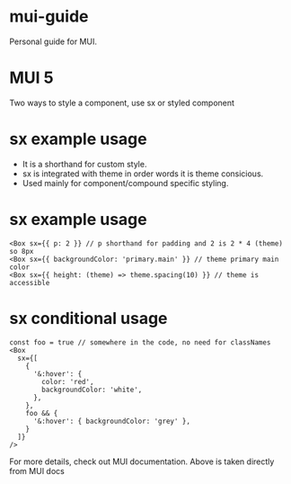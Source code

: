 # mui-guide
Personal guide for MUI. 

# MUI 5
Two ways to style a component, use sx or styled component

# sx example usage
- It is a shorthand for custom style. 
- sx is integrated with theme in order words it is theme consicious. 
- Used mainly for component/compound specific styling. 

# sx example usage

```
<Box sx={{ p: 2 }} // p shorthand for padding and 2 is 2 * 4 (theme) so 8px
<Box sx={{ backgroundColor: 'primary.main' }} // theme primary main color
<Box sx={{ height: (theme) => theme.spacing(10) }} // theme is accessible
```

# sx conditional usage
```
const foo = true // somewhere in the code, no need for classNames
<Box
  sx={[
    {
      '&:hover': {
        color: 'red',
        backgroundColor: 'white',
      },
    },
    foo && {
      '&:hover': { backgroundColor: 'grey' },
    }
  ]}
/>

```

For more details, check out MUI documentation. Above is taken directly from MUI docs
